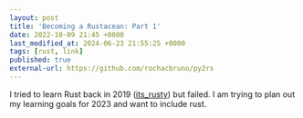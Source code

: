 ```yaml
---
layout: post
title: 'Becoming a Rustacean: Part 1'
date: 2022-10-09 21:45 +0000
last_modified_at: 2024-06-23 21:55:25 +0000
tags: [rust, link]
published: true
external-url: https://github.com/rochacbruno/py2rs
---
```


I tried to learn Rust back in 2019 ([its_rusty](https://github.com/hashb/its_rusty)) but failed.
I am trying to plan out my learning goals for 2023 and want to include rust.
